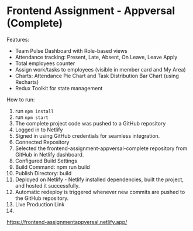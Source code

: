 # Frontend Assignment - Appversal (Complete)

Features:
- Team Pulse Dashboard with Role-based views
- Attendance tracking: Present, Late, Absent, On Leave, Leave Apply
- Total employees counter
- Assign work/tasks to employees (visible in member card and My Area)
- Charts: Attendance Pie Chart and Task Distribution Bar Chart (using Recharts)
- Redux Toolkit for state management

How to run:
1. run `npm install`
2. run `npm start`
3. The complete project code was pushed to a GitHub repository
4. Logged in to Netlify
5. Signed in using GitHub credentials for seamless integration.
6. Connected Repository
7. Selected the frontend-assignment-appversal-complete repository from GitHub in Netlify dashboard.
8. Configured Build Settings
9. Build Command: npm run build
10. Publish Directory: build
11. Deployed on Netlify - Netlify installed dependencies, built the project, and hosted it successfully.
13. Automatic redeploy is triggered whenever new commits are pushed to the GitHub repository.
14. Live Production Link
15. 
https://frontend-assignmentappversal.netlify.app/














